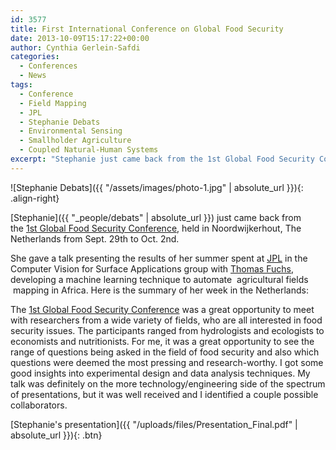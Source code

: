 ```yaml
---
id: 3577
title: First International Conference on Global Food Security
date: 2013-10-09T15:17:22+00:00
author: Cynthia Gerlein-Safdi
categories:
  - Conferences
  - News
tags:
  - Conference
  - Field Mapping
  - JPL
  - Stephanie Debats
  - Environmental Sensing
  - Smallholder Agriculture
  - Coupled Natural-Human Systems
excerpt: "Stephanie just came back from the 1st Global Food Security Conference, held in Noordwijkerhout, The Netherlands from Sept. 29th to Oct. 2nd."
---
```

![Stephanie Debats]({{ "/assets/images/photo-1.jpg" | absolute_url }}){: .align-right} 

[Stephanie]({{ "_people/debats" | absolute_url }}) just came back from the <a href="http://www.globalfoodsecurityconference.com/" target="_blank">1st Global Food Security Conference</a>, held in Noordwijkerhout, The Netherlands from Sept. 29th to Oct. 2nd.

<!--more-->

She gave a talk presenting the results of her summer spent at <a href="http://www.jpl.nasa.gov/" target="_blank">JPL</a> in the Computer Vision for Surface Applications group with <a href="http://www.vision.caltech.edu/fuchs/" target="_blank">Thomas Fuchs</a>, developing a machine learning technique to automate  agricultural fields  mapping in Africa. Here is the summary of her week in the Netherlands:

The <a href="http://www.globalfoodsecurityconference.com/" target="_blank">1st Global Food Security Conference</a> was a great opportunity to meet with researchers from a wide variety of fields, who are all interested in food security issues. The participants ranged from hydrologists and ecologists to economists and nutritionists. For me, it was a great opportunity to see the range of questions being asked in the field of food security and also which questions were deemed the most pressing and research-worthy. I got some good insights into experimental design and data analysis techniques. My talk was definitely on the more technology/engineering side of the spectrum of presentations, but it was well received and I identified a couple possible collaborators.


[Stephanie's presentation]({{ "/uploads/files/Presentation_Final.pdf" | absolute_url }}){: .btn}
